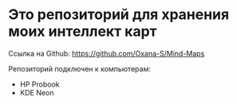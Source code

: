 # Это репозиторий для хранения моих интеллект карт

Ссылка на Github: https://github.com/Oxana-S/Mind-Maps

Репозиторий подключен к компьютерам:
- HP Probook
- KDE Neon
